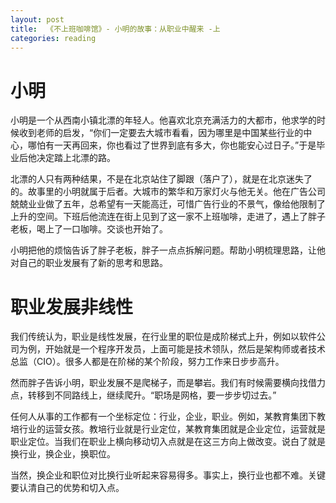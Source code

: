 ```yaml
---
layout: post
title:  《不上班咖啡馆》- 小明的故事：从职业中醒来 -上
categories: reading
---
```


# 小明

小明是一个从西南小镇北漂的年轻人。他喜欢北京充满活力的大都市，他求学的时候收到老师的启发，“你们一定要去大城市看看，因为哪里是中国某些行业的中心，哪怕有一天再回来，你也看过了世界到底有多大，你也能安心过日子。”于是毕业后他决定踏上北漂的路。

北漂的人只有两种结果，不是在北京站住了脚跟（落户了），就是在北京迷失了的。故事里的小明就属于后者。大城市的繁华和万家灯火与他无关。他在广告公司兢兢业业做了五年，总希望有一天能高迁，可惜广告行业的不景气，像给他限制了上升的空间。下班后他流连在街上见到了这一家不上班咖啡，走进了，遇上了胖子老板，喝上了一口咖啡。交谈也开始了。

小明把他的烦恼告诉了胖子老板，胖子一点点拆解问题。帮助小明梳理思路，让他对自己的职业发展有了新的思考和思路。

# 职业发展非线性

我们传统认为，职业是线性发展，在行业里的职位是成阶梯式上升，例如以软件公司为例，开始就是一个程序开发员，上面可能是技术领队，然后是架构师或者技术总监（CIO）。很多人都是在阶梯的某个阶段，努力工作来日步步高升。

然而胖子告诉小明，职业发展不是爬梯子，而是攀岩。我们有时候需要横向找借力点，转移到不同路线上，继续爬升。“职场是网格，要一步步切过去。”

任何人从事的工作都有一个坐标定位：行业，企业，职业。例如，某教育集团下教培行业的运营女孩。教培行业就是行业定位，某教育集团就是企业定位，运营就是职业定位。当我们在职业上横向移动切入点就是在这三方向上做改变。说白了就是换行业，换企业，换职位。

当然，换企业和职位对比换行业听起来容易得多。事实上，换行业也都不难。关键要认清自己的优势和切入点。

<!--stackedit_data:
eyJoaXN0b3J5IjpbLTM5Njc0MTc0Ml19
-->